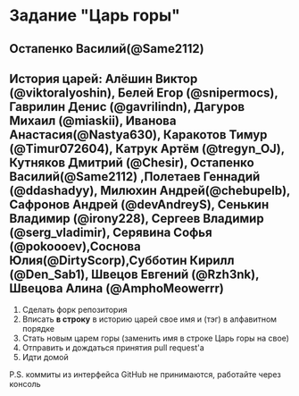 # Задание "Царь горы"

## Остапенко Василий(@Same2112)

## История царей: Алёшин Виктор (@viktoralyoshin), Белей Егор (@snipermocs), Гаврилин Денис (@gavrilindn), Дагуров Михаил (@miaskii), Иванова Анастасия(@Nastya630), Каракотов Тимур (@Timur072604), Катрук Артём (@tregyn_OJ), Кутняков Дмитрий (@Chesir), Остапенко Василий(@Same2112) ,Полетаев Геннадий (@ddashadyy), Милюхин Андрей(@chebupelb), Сафронов Андрей (@devAndreyS), Сенькин Владимир (@irony228), Сергеев Владимир (@serg_vladimir), Серявина Софья (@pokoooev),Соснова Юлия(@DirtyScorp),Субботин Кирилл (@Den_Sab1), Швецов Евгений (@Rzh3nk), Швецова Алина (@AmphoMeowerrr)


1. Сделать форк репозитория
2. Вписать **в строку** в историю царей свое имя и (тэг) в алфавитном порядке
3. Стать новым царем горы (заменить имя в строке Царь горы на свое)
4. Отправить и дождаться принятия pull request'а
5. Идти домой

P.S. коммиты из интерфейса GitHub не принимаются, работайте через консоль